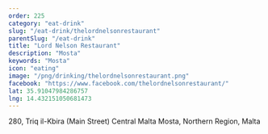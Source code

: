 ```yaml
---
order: 225
category: "eat-drink"
slug: "/eat-drink/thelordnelsonrestaurant"
parentSlug: "/eat-drink"
title: "Lord Nelson Restaurant"
description: "Mosta"
keywords: "Mosta"
icon: "eating"
image: "/png/drinking/thelordnelsonrestaurant.png"
facebook: "https://www.facebook.com/thelordnelsonrestaurant/"
lat: 35.91047984286757
lng: 14.432151050681473
---
```

280, Triq il-Kbira (Main Street) Central Malta Mosta, Northern Region, Malta